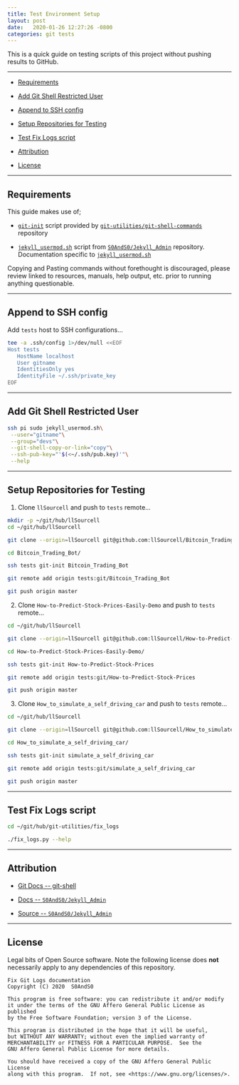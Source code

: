 ```yaml
---
title: Test Environment Setup
layout: post
date:   2020-01-26 12:27:26 -0800
categories: git tests
---
```




This is a quick guide on testing scripts of this project without pushing results to GitHub.


------

- [Requirements][heading__requirements]

- [Add Git Shell Restricted User][heading__add_git_shell_restricted_user]

- [Append to SSH config][heading__append_to_ssh_config]

- [Setup Repositories for Testing][heading__setup_repositories_for_testing]

- [Test Fix Logs script][heading__test_fix_logs_script]

- [Attribution][heading__attribution]

- [License][heading__license]


------


## Requirements
[heading__requirements]: #requirements ""


This guide makes use of;


- [`git-init`](https://github.com/git-utilities/git-shell-commands/blob/master/git-init) script provided by [`git-utilities/git-shell-commands`](https://github.com/git-utilities/git-shell-commands) repository

- [`jekyll_usermod.sh`](https://github.com/S0AndS0/Jekyll_Admin/blob/master/jekyll_usermod.sh) script from [`S0AndS0/Jekyll_Admin`](https://github.com/S0AndS0/Jekyll_Admin) repository. Documentation specific to [`jekyll_usermod.sh`](https://s0ands0.github.io/Jekyll_Admin/administration/jekyll-usermod/)


Copying and Pasting commands without forethought is discouraged, please review linked to resources, manuals, help output, etc. prior to running anything questionable.


___


## Append to SSH config
[heading__append_to_ssh_config]: #append-to-ssh-config ""


Add `tests` host to SSH configurations...


```Bash
tee -a .ssh/config 1>/dev/null <<EOF
Host tests
   HostName localhost
   User gitname
   IdentitiesOnly yes
   IdentityFile ~/.ssh/private_key
EOF
```


___


## Add Git Shell Restricted User
[heading__add_git_shell_restricted_user]: #add-git-shell-restricted-user ""


```Bash
ssh pi sudo jekyll_usermod.sh\
 --user="gitname"\
 --group="devs"\
 --git-shell-copy-or-link="copy"\
 --ssh-pub-key="'$(<~/.ssh/pub.key)'"\
 --help
```


___


## Setup Repositories for Testing
[heading__setup_repositories_for_testing]: #setup-repositories-for-testing ""


1. Clone `llSourcell` and push to `tests` remote...


```Bash
mkdir -p ~/git/hub/llSourcell
cd ~/git/hub/llSourcell

git clone --origin=llSourcell git@github.com:llSourcell/Bitcoin_Trading_Bot.git

cd Bitcoin_Trading_Bot/

ssh tests git-init Bitcoin_Trading_Bot

git remote add origin tests:git/Bitcoin_Trading_Bot

git push origin master
```


2. Clone `How-to-Predict-Stock-Prices-Easily-Demo` and push to `tests` remote...


```Bash
cd ~/git/hub/llSourcell

git clone --origin=llSourcell git@github.com:llSourcell/How-to-Predict-Stock-Prices-Easily-Demo.git

cd How-to-Predict-Stock-Prices-Easily-Demo/

ssh tests git-init How-to-Predict-Stock-Prices

git remote add origin tests:git/How-to-Predict-Stock-Prices

git push origin master
```


3. Clone `How_to_simulate_a_self_driving_car` and push to `tests` remote...


```Bash
cd ~/git/hub/llSourcell

git clone --origin=llSourcell git@github.com:llSourcell/How_to_simulate_a_self_driving_car.git

cd How_to_simulate_a_self_driving_car/

ssh tests git-init simulate_a_self_driving_car

git remote add origin tests:git/simulate_a_self_driving_car

git push origin master
```


___


## Test Fix Logs script
[heading__test_fix_logs_script]: #test-fix-logs-script ""


```Bash
cd ~/git/hub/git-utilities/fix_logs

./fix_logs.py --help
```


___


## Attribution
[heading__attribution]: #attribution ""


- [Git Docs -- git-shell](https://git-scm.com/docs/git-shell)

- [Docs -- `S0AndS0/Jekyll_Admin`](https://s0ands0.github.io/Jekyll_Admin/)

- [Source -- `S0AndS0/Jekyll_Admin`](https://github.com/S0AndS0/Jekyll_Admin/)


___


## License
[heading__license]: #license "&#x2696; Legal bits of Open Source software"


Legal bits of Open Source software. Note the following license does **not** necessarily apply to any dependencies of this repository.


```
Fix Git Logs documentation
Copyright (C) 2020  S0AndS0

This program is free software: you can redistribute it and/or modify
it under the terms of the GNU Affero General Public License as published
by the Free Software Foundation; version 3 of the License.

This program is distributed in the hope that it will be useful,
but WITHOUT ANY WARRANTY; without even the implied warranty of
MERCHANTABILITY or FITNESS FOR A PARTICULAR PURPOSE.  See the
GNU Affero General Public License for more details.

You should have received a copy of the GNU Affero General Public License
along with this program.  If not, see <https://www.gnu.org/licenses/>.
```
